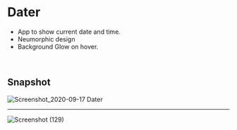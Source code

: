 # Dater

- App to show current date and time.
- Neumorphic design
- Background Glow on hover.

<br>

## Snapshot

![Screenshot_2020-09-17 Dater](https://user-images.githubusercontent.com/51753810/93499841-1dfc2900-f931-11ea-8360-863d0de143b6.png)


<hr>

![Screenshot (129)](https://user-images.githubusercontent.com/51753810/93499847-1f2d5600-f931-11ea-985b-fca1a52198ae.png)
